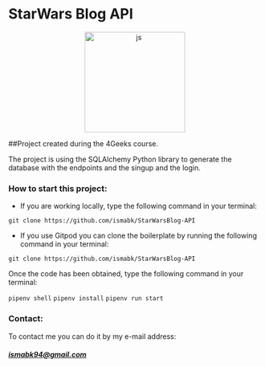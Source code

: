 # StarWars Blog API
<p align="center">
  <img
		width="200"
		alt="js"
		src="https://upload.wikimedia.org/wikipedia/commons/thumb/c/c3/Python-logo-notext.svg/800px-Python-logo-notext.svg.png">
<p>
##Project created during the 4Geeks course.

The project is using the SQLAlchemy Python library to generate the database with the endpoints and the singup and the login.

### How to start this project:
- If you are working locally, type the following command in your terminal:

`git clone https://github.com/ismabk/StarWarsBlog-API`

- If you use Gitpod you can clone the boilerplate by running the following command in your terminal:

`git clone https://github.com/ismabk/StarWarsBlog-API`

Once the code has been obtained, type the following command in your terminal:

`pipenv shell`
`pipenv install`
`pipenv run start`

### Contact:
To contact me you can do it by my e-mail address:
##### 	ismabk94@gmail.com
